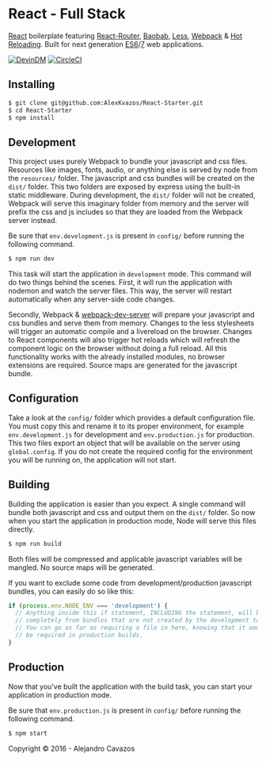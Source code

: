 # React - Full Stack
[React](https://facebook.github.io/react/) boilerplate featuring [React-Router](https://github.com/reactjs/react-router), [Baobab](https://github.com/Yomguithereal/baobab), [Less](http://lesscss.org/), [Webpack](https://webpack.github.io/docs/) & [Hot Reloading](https://github.com/gaearon/react-hot-loader). Built for next generation [ES6](https://github.com/lukehoban/es6features)/[7](https://github.com/hemanth/es7-features) web applications.

[![DevinDM](https://david-dm.org/AlexKvazos/React-Starter.svg)](https://david-dm.org/AlexKvazos/React-Starter)
[![CircleCI](https://circleci.com/gh/AlexKvazos/React-Starter/tree/master.svg?style=svg)](https://circleci.com/gh/AlexKvazos/React-Starter/tree/master)


## Installing
```bash
$ git clone git@github.com:AlexKvazos/React-Starter.git
$ cd React-Starter
$ npm install
```

## Development
This project uses purely Webpack to bundle your javascript and css files. Resources like images, fonts, audio, or anything else is served by node from the `resources/` folder. The javascript and css bundles will be created on the `dist/` folder. This two folders are exposed by express using the built-in static middleware. During development, the `dist/` folder will not be created, Webpack will serve this imaginary folder from memory and the server will prefix the css and js includes so that they are loaded from the Webpack server instead.

Be sure that `env.development.js` is present in `config/` before running the following command.

```bash
$ npm run dev
```

This task will start the application in `development` mode. This command will do two things behind the scenes. First, it will run the application with nodemon and watch the server files. This way, the server will restart automatically when any server-side code changes.

Secondly, Webpack & [webpack-dev-server](https://webpack.github.io/docs/webpack-dev-server.html) will prepare your javascript and css bundles and serve them from memory. Changes to the less stylesheets will trigger an automatic compile and a livereload on the browser. Changes to React components will also trigger hot reloads which will refresh the component logic on the browser without doing a full reload. All this functionality works with the already installed modules, no browser extensions are required. Source maps are generated for the javascript bundle.

## Configuration
Take a look at the `config/` folder which provides a default configuration file. You must copy this and rename it to its proper environment, for example `env.development.js` for development and `env.production.js` for production. This two files export an object that will be available on the server using `global.config`. If you do not create the required config for the environment you will be running on, the application will not start.

## Building
Building the application is easier than you expect. A single command will bundle both javascript and css and output them on the `dist/` folder. So now when you start the application in production mode, Node will serve this files directly.

```bash
$ npm run build
```

Both files will be compressed and applicable javascript variables will be mangled. No source maps will be generated.

If you want to exclude some code from development/production javascript bundles, you can easily do so like this:

```javascript
if (process.env.NODE_ENV === 'development') {
  // Anything inside this if statement, INCLUDING the statement, will be removed
  // completely from bundles that are not created by the development task.
  // You can go as far as requiring a file in here, knowing that it wont
  // be required in production builds.
}
```

## Production
Now that you've built the application with the build task, you can start your application in production mode.

Be sure that `env.production.js` is present in `config/` before running the following command.

```bash
$ npm start
```

Copyright © 2016 - Alejandro Cavazos
